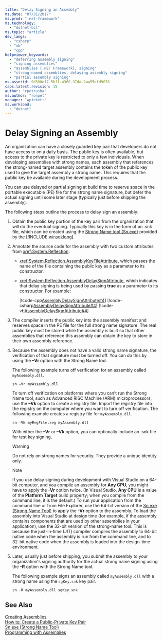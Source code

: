 ```yaml
---
title: "Delay Signing an Assembly"
ms.date: "07/31/2017"
ms.prod: ".net-framework"
ms.technology: 
  - "dotnet-bcl"
ms.topic: "article"
dev_langs: 
  - "csharp"
  - "vb"
  - "cpp"
helpviewer_keywords: 
  - "deferring assembly signing"
  - "signing assemblies"
  - "assemblies [.NET Framework], signing"
  - "strong-named assemblies, delaying assembly signing"
  - "partial assembly signing"
ms.assetid: 9d300e17-5bf1-4360-97da-2aa55efd9070
caps.latest.revision: 15
author: "rpetrusha"
ms.author: "ronpet"
manager: "wpickett"
ms.workload: 
  - "dotnet"
---
```

# Delay Signing an Assembly
An organization can have a closely guarded key pair that developers do not have access to on a daily basis. The public key is often available, but access to the private key is restricted to only a few individuals. When developing assemblies with strong names, each assembly that references the strong-named target assembly contains the token of the public key used to give the target assembly a strong name. This requires that the public key be available during the development process.  
  
 You can use delayed or partial signing at build time to reserve space in the portable executable (PE) file for the strong name signature, but defer the actual signing until some later stage (typically just before shipping the assembly).  
  
 The following steps outline the process to delay sign an assembly:  
  
1. Obtain the public key portion of the key pair from the organization that will do the eventual signing. Typically this key is in the form of an .snk file, which can be created using the [Strong Name tool (Sn.exe)](../../../docs/framework/tools/sn-exe-strong-name-tool.md) provided by the [!INCLUDE [winsdklong](../../../includes/winsdklong-md.md)].  
  
2. Annotate the source code for the assembly with two custom attributes from <xref:System.Reflection>:  
  
   - <xref:System.Reflection.AssemblyKeyFileAttribute>, which passes the name of the file containing the public key as a parameter to its constructor.  
  
   - <xref:System.Reflection.AssemblyDelaySignAttribute>, which indicates that delay signing is being used by passing **true** as a parameter to its constructor. For example:  
  
      [!code-cpp[AssemblyDelaySignAttribute#4](../../../samples/snippets/cpp/VS_Snippets_CLR/AssemblyDelaySignAttribute/cpp/source2.cpp#4)]
      [!code-csharp[AssemblyDelaySignAttribute#4](../../../samples/snippets/csharp/VS_Snippets_CLR/AssemblyDelaySignAttribute/cs/source2.cs#4)]
      [!code-vb[AssemblyDelaySignAttribute#4](../../../samples/snippets/visualbasic/VS_Snippets_CLR/AssemblyDelaySignAttribute/vb/source2.vb#4)]  
  
3. The compiler inserts the public key into the assembly manifest and reserves space in the PE file for the full strong name signature. The real public key must be stored while the assembly is built so that other assemblies that reference this assembly can obtain the key to store in their own assembly reference.  
  
4. Because the assembly does not have a valid strong name signature, the verification of that signature must be turned off. You can do this by using the **–Vr** option with the Strong Name tool.  
  
    The following example turns off verification for an assembly called `myAssembly.dll`.  
  
   ```  
   sn –Vr myAssembly.dll  
   ```  
  
    To turn off verification on platforms where you can’t run the Strong Name tool, such as Advanced RISC Machine (ARM) microprocessors, use the **–Vk** option to create a registry file. Import the registry file into the registry on the computer where you want to turn off verification. The following example creates a registry file for `myAssembly.dll`.  
  
   ```  
   sn –Vk myRegFile.reg myAssembly.dll  
   ```  
  
    With either the **–Vr** or **–Vk** option, you can optionally include an .snk file for test key signing.  
  
   > [!WARNING]
   > Do not rely on strong names for security. They provide a unique identity only.
  
   > [!NOTE]
   >  If you use delay signing during development with Visual Studio on a 64-bit computer, and you compile an assembly for **Any CPU**, you might have to apply the **-Vr** option twice. (In Visual Studio, **Any CPU** is a value of the **Platform Target** build property; when you compile from the command line, it is the default.) To run your application from the command line or from File Explorer, use the 64-bit version of the [Sn.exe (Strong Name Tool)](../../../docs/framework/tools/sn-exe-strong-name-tool.md) to apply the **-Vr** option to the assembly. To load the assembly into Visual Studio at design time (for example, if the assembly contains components that are used by other assemblies in your application), use the 32-bit version of the strong-name tool. This is because the just-in-time (JIT) compiler compiles the assembly to 64-bit native code when the assembly is run from the command line, and to 32-bit native code when the assembly is loaded into the design-time environment.  
  
5. Later, usually just before shipping, you submit the assembly to your organization's signing authority for the actual strong name signing using the **–R** option with the Strong Name tool.  
  
    The following example signs an assembly called `myAssembly.dll` with a strong name using the `sgKey.snk` key pair.  
  
   ```  
   sn -R myAssembly.dll sgKey.snk  
   ```  
  
## See Also  
 [Creating Assemblies](../../../docs/framework/app-domains/create-assemblies.md)  
 [How to: Create a Public-Private Key Pair](../../../docs/framework/app-domains/how-to-create-a-public-private-key-pair.md)  
 [Sn.exe (Strong Name Tool)](../../../docs/framework/tools/sn-exe-strong-name-tool.md)  
 [Programming with Assemblies](../../../docs/framework/app-domains/programming-with-assemblies.md)
